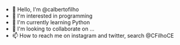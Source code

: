 - 👋 Hello, I'm @calbertofilho
- 👀 I'm interested in programming
- 🌱 I'm currently learning Python
- 💞️ I'm looking to collaborate on ...
- 📫 How to reach me on instagram and twitter, search @CFilhoCE

<!---
calbertofilho/calbertofilho is a ✨ special ✨ repository because its `README.md` (this file) appears on your GitHub profile.
You can click the Preview link to take a look at your changes.
--->
